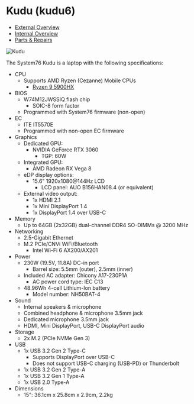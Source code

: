 # Kudu (kudu6)

- [External Overview](./external-overview.md)
- [Internal Overview](./internal-overview.md)
- [Parts & Repairs](./repairs.md)

![Kudu](./img/kudu6.webp)

The System76 Kudu is a laptop with the following specifications:

- CPU
    - Supports AMD Ryzen (Cezanne) Mobile CPUs
        - [Ryzen 9 5900HX](https://www.amd.com/en/products/apu/amd-ryzen-9-5900hx)
- BIOS
    - W74M12JWSSIQ flash chip
        - SOIC-8 form factor
    - Programmed with System76 firmware (non-open)
- EC
    - ITE IT5570E
    - Programmed with non-open EC firmware
- Graphics
    - Dedicated GPU:
        - NVIDIA GeForce RTX 3060
            - TGP: 60W
    - Integrated GPU:
        - AMD Radeon RX Vega 8
    - eDP display options:
        - 15.6" 1920x1080@144Hz LCD
            - LCD panel: AUO B156HAN08.4 (or equivalent)
    - External video output:
        - 1x HDMI 2.1
        - 1x Mini DisplayPort 1.4
        - 1x DisplayPort 1.4 over USB-C
- Memory
    - Up to 64GB (2x32GB) dual-channel DDR4 SO-DIMMs @ 3200 MHz
- Networking
    - 2.5-Gigabit Ethernet
    - M.2 PCIe/CNVi WiFi/Bluetooth
        - Intel Wi-Fi 6 AX200/AX201
- Power
    - 230W (19.5V, 11.8A) DC-in port
        - Barrel size: 5.5mm (outer), 2.5mm (inner)
    - Included AC adapter: Chicony A17-230P1A
        - AC power cord type: IEC C13
    - 48.96Wh 4-cell Lithium-Ion battery
        - Model number: NH50BAT-4
- Sound
    - Internal speakers & microphone
    - Combined headphone & microphone 3.5mm jack
    - Dedicated microphone 3.5mm jack
    - HDMI, Mini DisplayPort, USB-C DisplayPort audio
- Storage
    - 2x M.2 (PCIe NVMe Gen 3)
- USB
    - 1x USB 3.2 Gen 2 Type-C
        - Supports DisplayPort over USB-C
        - Does not support USB-C charging (USB-PD) or Thunderbolt
    - 1x USB 3.2 Gen 2 Type-A
    - 1x USB 3.2 Gen 1 Type-A
    - 1x USB 2.0 Type-A
- Dimensions
    - 15": 36.1cm x 25.8cm x 2.9cm, 2.2kg
